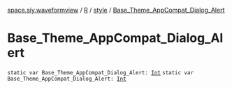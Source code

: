 [space.siy.waveformview](../../index.md) / [R](../index.md) / [style](index.md) / [Base_Theme_AppCompat_Dialog_Alert](./-base_-theme_-app-compat_-dialog_-alert.md)

# Base_Theme_AppCompat_Dialog_Alert

`static var Base_Theme_AppCompat_Dialog_Alert: `[`Int`](https://kotlinlang.org/api/latest/jvm/stdlib/kotlin/-int/index.html)
`static var Base_Theme_AppCompat_Dialog_Alert: `[`Int`](https://kotlinlang.org/api/latest/jvm/stdlib/kotlin/-int/index.html)
